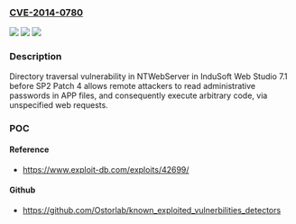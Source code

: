 ### [CVE-2014-0780](https://cve.mitre.org/cgi-bin/cvename.cgi?name=CVE-2014-0780)
![](https://img.shields.io/static/v1?label=Product&message=n%2Fa&color=blue)
![](https://img.shields.io/static/v1?label=Version&message=n%2Fa&color=blue)
![](https://img.shields.io/static/v1?label=Vulnerability&message=n%2Fa&color=brighgreen)

### Description

Directory traversal vulnerability in NTWebServer in InduSoft Web Studio 7.1 before SP2 Patch 4 allows remote attackers to read administrative passwords in APP files, and consequently execute arbitrary code, via unspecified web requests.

### POC

#### Reference
- https://www.exploit-db.com/exploits/42699/

#### Github
- https://github.com/Ostorlab/known_exploited_vulnerbilities_detectors

